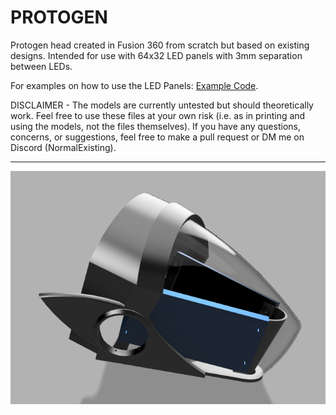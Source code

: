 # PROTOGEN
Protogen head created in Fusion 360 from scratch but based on existing designs. Intended for use with 64x32 LED panels with 3mm separation between LEDs.
<br/>

For examples on how to use the LED Panels: [Example Code](https://github.com/WW92030-STORAGE/ESP32_64x32P3/blob/main/THRESHOLD2X.INO).<br/>

DISCLAIMER - The models are currently untested but should theoretically work. Feel free to use these files at your own risk (i.e. as in printing and using the models, not the files themselves). If you have any questions, concerns, or suggestions, feel free to make a pull request or DM me on Discord (NormalExisting).

---

![INSERT EXAMPLE RENDER HERE](render.png?raw=true)
